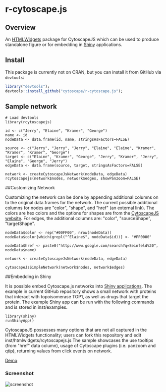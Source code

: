 # r-cytoscape.js

## Overview 

An [HTMLWidgets](http://www.htmlwidgets.org/) package for CytoscapeJS which can be used to produce standalone figure or for embedding in [Shiny](http://shiny.rstudio.com/) applications. 

## Install
This package is currently not on CRAN, but you can install it from GitHub via `devtools`:

```r
library("devtools");
devtools::install_github("cytoscape/r-cytoscape.js");
```

## Sample network
```
# Load devtools 
library(rcytoscapejs)

id <- c("Jerry", "Elaine", "Kramer", "George")
name <- id
nodeData <- data.frame(id, name, stringsAsFactors=FALSE)

source <- c("Jerry", "Jerry", "Jerry", "Elaine", "Elaine", "Kramer", "Kramer", "Kramer", "George")
target <- c("Elaine", "Kramer", "George", "Jerry", "Kramer", "Jerry", "Elaine", "George", "Jerry")
edgeData <- data.frame(source, target, stringsAsFactors=FALSE)

network <- createCytoscapeJsNetwork(nodeData, edgeData)
rcytoscapejs(network$nodes, network$edges, showPanzoom=FALSE)
```
##Customizing Network

Customizing the network can be done by appending additional columns on to the original data.frames for the network. The current possible additional columns for nodes are "color", "shape", and "href" (an external link). The colors are hex colors and the options for shapes are from the [CytoscapeJS website](http://cytoscape.github.io/cytoscape.js/). For edges, the additional columns are: "color", "sourceShape", "targetShape". 

```
nodeData$color <- rep("#00FF00", nrow(nodeData)) 
nodeData$color[which(grepl("^Elaine$", nodeData$id))] <- "#FF0000"

nodeData$href <- paste0("http://www.google.com/search?q=Seinfeld%20", nodeData$name)

network <- createCytoscapeJsNetwork(nodeData, edgeData)

cytoscapeJsSimpleNetwork(network$nodes, network$edges)
```

##Embedding in Shiny

It is possible embed Cytoscape.js networks into [Shiny applications](http://shiny.rstudio.com/). The example in current GitHub repository shows a small network with proteins that interact with topoisomerase TOP1, as well as drugs that target the protein. The example Shiny app can be run with the following commands and is stored in inst/examples.

```
library(shiny)
runShinyApp()
```

CytoscapeJS possesses many options that are not all captured in the HTMLWidgets functionality; users can fork this repository and edit inst/htmlwidgets/rcytoscapejs.js The sample showcases the use tooltips (from "href" data column), usage of Cytoscape plugins (i.e. panzoom and qtip), returning values from click events on network. 
 
[Demo](http://sanderlab.org/rcytoscapejs/)

### Screenshot 
![screenshot](https://raw.githubusercontent.com/cytoscape/r-cytoscape.js/master/inst/screenshot.png) 
